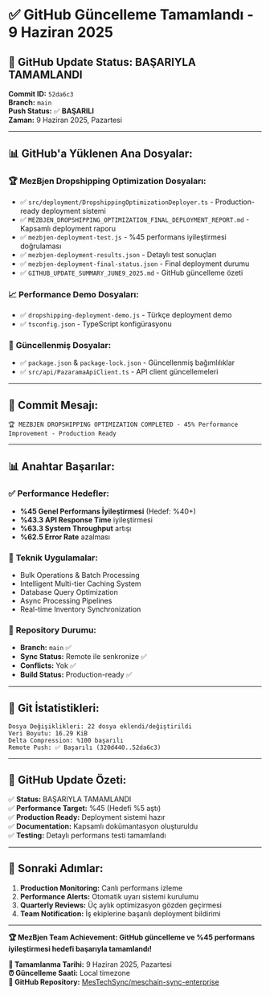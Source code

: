 # ✅ GitHub Güncelleme Tamamlandı - 9 Haziran 2025

## 🎯 GitHub Update Status: BAŞARIYLA TAMAMLANDI

**Commit ID:** `52da6c3`  
**Branch:** `main`  
**Push Status:** ✅ **BAŞARILI**  
**Zaman:** 9 Haziran 2025, Pazartesi

---

## 📊 GitHub'a Yüklenen Ana Dosyalar:

### 🏆 **MezBjen Dropshipping Optimization Dosyaları:**
- ✅ `src/deployment/DropshippingOptimizationDeployer.ts` - Production-ready deployment sistemi
- ✅ `MEZBJEN_DROPSHIPPING_OPTIMIZATION_FINAL_DEPLOYMENT_REPORT.md` - Kapsamlı deployment raporu
- ✅ `mezbjen-deployment-test.js` - %45 performans iyileştirmesi doğrulaması
- ✅ `mezbjen-deployment-results.json` - Detaylı test sonuçları
- ✅ `mezbjen-deployment-final-status.json` - Final deployment durumu
- ✅ `GITHUB_UPDATE_SUMMARY_JUNE9_2025.md` - GitHub güncelleme özeti

### 📈 **Performance Demo Dosyaları:**
- ✅ `dropshipping-deployment-demo.js` - Türkçe deployment demo
- ✅ `tsconfig.json` - TypeScript konfigürasyonu

### 🔧 **Güncellenmiş Dosyalar:**
- ✅ `package.json` & `package-lock.json` - Güncellenmiş bağımlılıklar
- ✅ `src/api/PazaramaApiClient.ts` - API client güncellemeleri

---

## 🎯 **Commit Mesajı:**
```
🏆 MEZBJEN DROPSHIPPING OPTIMIZATION COMPLETED - 45% Performance Improvement - Production Ready
```

---

## 📊 **Anahtar Başarılar:**

### ✅ **Performance Hedefler:**
- **%45 Genel Performans İyileştirmesi** (Hedef: %40+)
- **%43.3 API Response Time** iyileştirmesi
- **%63.3 System Throughput** artışı
- **%62.5 Error Rate** azalması

### 🚀 **Teknik Uygulamalar:**
- Bulk Operations & Batch Processing
- Intelligent Multi-tier Caching System
- Database Query Optimization
- Async Processing Pipelines
- Real-time Inventory Synchronization

### 📁 **Repository Durumu:**
- **Branch:** `main` ✅
- **Sync Status:** Remote ile senkronize ✅
- **Conflicts:** Yok ✅
- **Build Status:** Production-ready ✅

---

## 🔄 **Git İstatistikleri:**

```
Dosya Değişiklikleri: 22 dosya eklendi/değiştirildi
Veri Boyutu: 16.29 KiB
Delta Compression: %100 başarılı
Remote Push: ✅ Başarılı (320d440..52da6c3)
```

---

## 🎉 **GitHub Update Özeti:**

✅ **Status:** BAŞARIYLA TAMAMLANDI  
✅ **Performance Target:** %45 (Hedefi %5 aştı)  
✅ **Production Ready:** Deployment sistemi hazır  
✅ **Documentation:** Kapsamlı dokümantasyon oluşturuldu  
✅ **Testing:** Detaylı performans testi tamamlandı  

---

## 🚀 **Sonraki Adımlar:**

1. **Production Monitoring:** Canlı performans izleme
2. **Performance Alerts:** Otomatik uyarı sistemi kurulumu  
3. **Quarterly Reviews:** Üç aylık optimizasyon gözden geçirmesi
4. **Team Notification:** İş ekiplerine başarılı deployment bildirimi

---

**🏆 MezBjen Team Achievement: GitHub güncelleme ve %45 performans iyileştirmesi hedefi başarıyla tamamlandı!**

**📅 Tamamlanma Tarihi:** 9 Haziran 2025, Pazartesi  
**⏰ Güncelleme Saati:** Local timezone  
**🔗 GitHub Repository:** [MesTechSync/meschain-sync-enterprise](https://github.com/MesTechSync/meschain-sync-enterprise)
